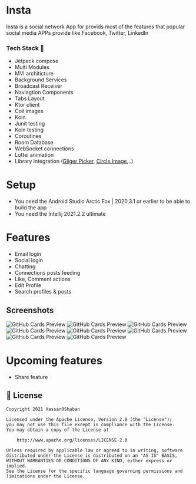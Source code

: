 # Insta

Insta is a social network App for provids most of the features that popular social media APPs provide like Facebook, Twitter, LinkedIn



### Tech Stack 🚀
- Jetpack compose
- Multi Modules
- MVI architicture
- Background Services
- Broadcast Receiver
- Naviagtion Components
- Tabs Layout
- Ktor client
- Coil images
- Koin
- Junit testing
- Koin testing
- Coroutines
- Room Database
- WebSocket connections
- Lottei animation
- Library integration (<a href="https://github.com/OpenSooq/Gligar">Gliger Picker</a>, <a href="https://github.com/hdodenhof/CircleImageView">Circle Image</a>,..)



# Setup
- You need the Android Studio Arctic Fox | 2020.3.1 or earlier to be able to build the app
- You need the Intellij 2021.2.2 ultimate 

# Features
- Email login
- Social login
- Chatting
- Connections posts feeding 
- Like, Comment actions
- Edit Profile
- Search profiles & posts


## Screenshots
![GitHub Cards Preview](https://github.com/hassan0shaban/Insta/blob/master/out/screen_shot%20(5).gif?raw=true)
![GitHub Cards Preview](https://github.com/hassan0shaban/Insta/blob/master/out/screen_shot%20(4).gif?raw=true)
![GitHub Cards Preview](https://github.com/hassan0shaban/Insta/blob/master/out/screen_shot%20(1).gif?raw=true)
![GitHub Cards Preview](https://github.com/hassan0shaban/Insta/blob/master/out/screen_shot%20(2).gif?raw=true)
![GitHub Cards Preview](https://github.com/hassan0shaban/Insta/blob/master/out/screen_shot%20(3).gif?raw=true)
![GitHub Cards Preview](https://github.com/hassan0shaban/Insta/blob/master/out/screen_shot%20(6).gif?raw=true)
![GitHub Cards Preview](https://github.com/hassan0shaban/Insta/blob/master/out/screen_shot%20(7).gif?raw=true)
![GitHub Cards Preview](https://github.com/hassan0shaban/Insta/blob/master/out/screen_shot%20(8).gif?raw=true)

# Upcoming features
- Share feature


## 📃 License

```
Copyright 2021 Hassan0Shaban

Licensed under the Apache License, Version 2.0 (the "License");
you may not use this file except in compliance with the License.
You may obtain a copy of the License at

    http://www.apache.org/licenses/LICENSE-2.0

Unless required by applicable law or agreed to in writing, software
distributed under the License is distributed on an "AS IS" BASIS,
WITHOUT WARRANTIES OR CONDITIONS OF ANY KIND, either express or implied.
See the License for the specific language governing permissions and
limitations under the License.
```
